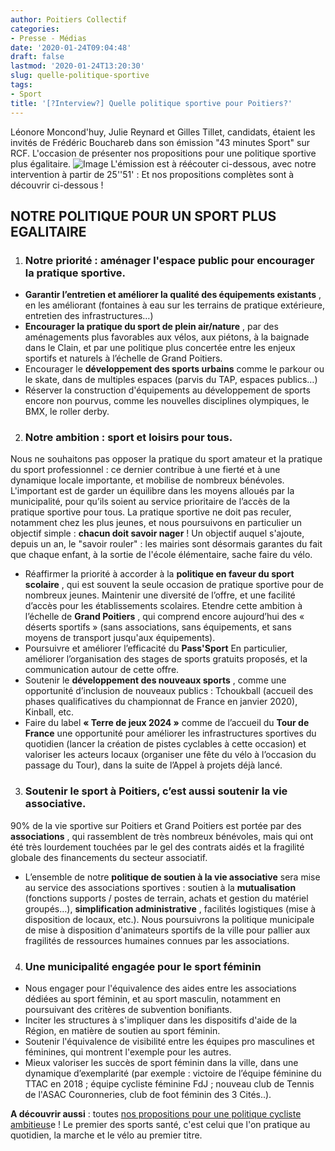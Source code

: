 ```yaml
---
author: Poitiers Collectif
categories:
- Presse - Médias
date: '2020-01-24T09:04:48'
draft: false
lastmod: '2020-01-24T13:20:30'
slug: quelle-politique-sportive
tags:
- Sport
title: '[?️Interview?️] Quelle politique sportive pour Poitiers?'
---
```


Léonore Moncond'huy, Julie Reynard et Gilles Tillet, candidats, étaient les invités de Frédéric Bouchareb dans son émission "43 minutes Sport" sur RCF. L'occasion de présenter nos propositions pour une politique sportive plus égalitaire. ![Image](/images/2025/quelle-politique-sportive/WhatsApp-Image-2020-01-23-at-11.47.16.jpeg) L'émission est à réécouter ci-dessous, avec notre intervention à partir de 25''51' :  Et nos propositions complètes sont à découvrir ci-dessous ! 

## NOTRE POLITIQUE POUR UN SPORT PLUS EGALITAIRE

  1. ### **Notre priorité** : **aménager l'espace public pour encourager la pratique sportive.**

  * **Garantir l’entretien et améliorer la qualité des équipements existants** , en les améliorant (fontaines à eau sur les terrains de pratique extérieure, entretien des infrastructures…)
  * **Encourager la pratique du sport de plein air/nature** , par des aménagements plus favorables aux vélos, aux piétons, à la baignade dans le Clain, et par une politique plus concertée entre les enjeux sportifs et naturels à l’échelle de Grand Poitiers.
  * Encourager le **développement des sports urbains** comme le parkour ou le skate, dans de multiples espaces (parvis du TAP, espaces publics…)
  * Réserver la construction d'équipements au développement de sports encore non pourvus, comme les nouvelles disciplines olympiques, le BMX, le roller derby.

  2. ### **Notre ambition : sport et loisirs pour tous.**

Nous ne souhaitons pas opposer la pratique du sport amateur et la pratique du sport professionnel : ce dernier contribue à une fierté et à une dynamique locale importante, et mobilise de nombreux bénévoles. L'important est de garder un équilibre dans les moyens alloués par la municipalité, pour qu’ils soient au service prioritaire de l’accès de la pratique sportive pour tous. La pratique sportive ne doit pas reculer, notamment chez les plus jeunes, et nous poursuivons en particulier un objectif simple : **chacun doit savoir nager** ! Un objectif auquel s'ajoute, depuis un an, le "savoir rouler" : les mairies sont désormais garantes du fait que chaque enfant, à la sortie de l'école élémentaire, sache faire du vélo. 

  * Réaffirmer la priorité à accorder à la **politique en faveur du sport scolaire** , qui est souvent la seule occasion de pratique sportive pour de nombreux jeunes. Maintenir une diversité de l’offre, et une facilité d’accès pour les établissements scolaires. Etendre cette ambition à l’échelle de **Grand Poitiers** , qui comprend encore aujourd’hui des « déserts sportifs » (sans associations, sans équipements, et sans moyens de transport jusqu'aux équipements).
  * Poursuivre et améliorer l’efficacité du **Pass'Sport** En particulier, améliorer l’organisation des stages de sports gratuits proposés, et la communication autour de cette offre.
  * Soutenir le **développement des nouveaux sports** , comme une opportunité d’inclusion de nouveaux publics : Tchoukball (accueil des phases qualificatives du championnat de France en janvier 2020), Kinball, etc.
  * Faire du label **« Terre de jeux 2024 »** comme de l’accueil du **Tour de France** une opportunité pour améliorer les infrastructures sportives du quotidien (lancer la création de pistes cyclables à cette occasion) et valoriser les acteurs locaux (organiser une fête du vélo à l’occasion du passage du Tour), dans la suite de l’Appel à projets déjà lancé.

  3. ### **Soutenir le sport à Poitiers, c’est aussi soutenir la vie associative**.

90% de la vie sportive sur Poitiers et Grand Poitiers est portée par des **associations** , qui rassemblent de très nombreux bénévoles, mais qui ont été très lourdement touchées par le gel des contrats aidés et la fragilité globale des financements du secteur associatif. 

  * L’ensemble de notre **politique de soutien à la vie associative** sera mise au service des associations sportives : soutien à la **mutualisation** (fonctions supports / postes de terrain, achats et gestion du matériel groupés…), **simplification administrative** , facilités logistiques (mise à disposition de locaux, etc.). Nous poursuivrons la politique municipale de mise à disposition d'animateurs sportifs de la ville pour pallier aux fragilités de ressources humaines connues par les associations.

  4. ### **Une municipalité engagée pour le sport féminin**

  * Nous engager pour l'équivalence des aides entre les associations dédiées au sport féminin, et au sport masculin, notamment en poursuivant des critères de subvention bonifiants.
  * Inciter les structures à s'impliquer dans les dispositifs d'aide de la Région, en matière de soutien au sport féminin.
  * Soutenir l'équivalence de visibilité entre les équipes pro masculines et féminines, qui montrent l'exemple pour les autres.
  * Mieux valoriser les succès de sport féminin dans la ville, dans une dynamique d’exemplarité (par exemple : victoire de l’équipe féminine du TTAC en 2018 ; équipe cycliste féminine FdJ ; nouveau club de Tennis de l'ASAC Couronneries, club de foot féminin des 3 Cités..).

  **A découvrir aussi** : toutes [nos propositions pour une politique cycliste ambitieus](https://poitierscollectif.fr/le-programme-poitiers-collectif-2020/engager-une-transition-globale-vers-des-mobilites-douces-et-collectives/)e ! Le premier des sports santé, c'est celui que l'on pratique au quotidien, la marche et le vélo au premier titre.
